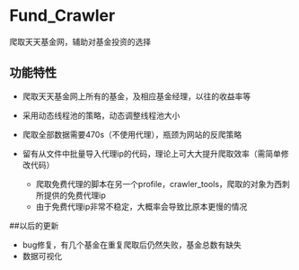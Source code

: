 # Fund_Crawler
爬取天天基金网，辅助对基金投资的选择

## 功能特性
- 爬取天天基金网上所有的基金，及相应基金经理，以往的收益率等

- 采用动态线程池的策略，动态调整线程池大小
- 爬取全部数据需要470s（不使用代理），瓶颈为网站的反爬策略
- 留有从文件中批量导入代理ip的代码，理论上可大大提升爬取效率（需简单修改代码）
    - 爬取免费代理的脚本在另一个profile，crawler_tools，爬取的对象为西刺所提供的免费代理ip
    - 由于免费代理ip非常不稳定，大概率会导致比原本更慢的情况

##以后的更新
- bug修复，有几个基金在重复爬取后仍然失败，基金总数有缺失
- 数据可视化